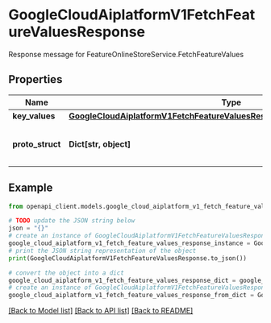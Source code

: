 # GoogleCloudAiplatformV1FetchFeatureValuesResponse

Response message for FeatureOnlineStoreService.FetchFeatureValues

## Properties

Name | Type | Description | Notes
------------ | ------------- | ------------- | -------------
**key_values** | [**GoogleCloudAiplatformV1FetchFeatureValuesResponseFeatureNameValuePairList**](GoogleCloudAiplatformV1FetchFeatureValuesResponseFeatureNameValuePairList.md) |  | [optional] 
**proto_struct** | **Dict[str, object]** | Feature values in proto Struct format. | [optional] 

## Example

```python
from openapi_client.models.google_cloud_aiplatform_v1_fetch_feature_values_response import GoogleCloudAiplatformV1FetchFeatureValuesResponse

# TODO update the JSON string below
json = "{}"
# create an instance of GoogleCloudAiplatformV1FetchFeatureValuesResponse from a JSON string
google_cloud_aiplatform_v1_fetch_feature_values_response_instance = GoogleCloudAiplatformV1FetchFeatureValuesResponse.from_json(json)
# print the JSON string representation of the object
print(GoogleCloudAiplatformV1FetchFeatureValuesResponse.to_json())

# convert the object into a dict
google_cloud_aiplatform_v1_fetch_feature_values_response_dict = google_cloud_aiplatform_v1_fetch_feature_values_response_instance.to_dict()
# create an instance of GoogleCloudAiplatformV1FetchFeatureValuesResponse from a dict
google_cloud_aiplatform_v1_fetch_feature_values_response_from_dict = GoogleCloudAiplatformV1FetchFeatureValuesResponse.from_dict(google_cloud_aiplatform_v1_fetch_feature_values_response_dict)
```
[[Back to Model list]](../README.md#documentation-for-models) [[Back to API list]](../README.md#documentation-for-api-endpoints) [[Back to README]](../README.md)


